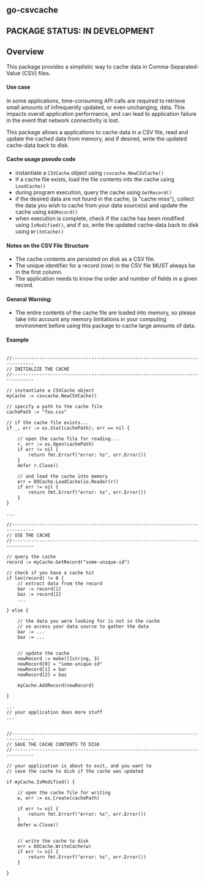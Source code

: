 ## go-csvcache


## PACKAGE STATUS: IN DEVELOPMENT

## Overview
This package provides a simplistic way to cache data in
Comma-Separated-Value (CSV) files.


#### Use case
In some applications, time-consuming API calls are required to
retrieve small amounts of infrequently updated, or even unchanging,
data.  This impacts overall application performance, and can lead to
application failure in the event that network connectivity is lost.

This package allows a applications to cache data in a CSV file, read
and update the cached data from memory, and if desired, write the
updated cache-data back to disk.


#### Cache usage pseudo code
* instantiate a `CSVCache` object using `csvcache.NewCSVCache()`
* if a cache file exists, load the file contents into the cache using
  `LoadCache()`
* during program execution, query the cache using `GetRecord()`
* if the desired data are not found in the cache, (a "cache miss"),
  collect the data you wish to cache from your data source(s) and
  update the cache using `AddRecord()`
* when execution is complete, check if the cache has been modified
  using `IsModified()`, and if so, write the updated cache-data back
  to disk using `WriteCache()`


#### Notes on the CSV File Structure
* The cache contents are persisted on disk as a CSV file.  
* The unique identifier for a record (row) in the CSV file MUST always
  be in the first column.  
* The application needs to know the order and number of fields
  in a given record.  


#### General Warning:
* The entire contents of the cache file are loaded into memory, so
  please take into account any memory limitations in your computing
  environment before using this package to cache large amounts of
  data.


#### Example
```

//------------------------------------------------------------------------------
// INITIALIZE THE CACHE 
//------------------------------------------------------------------------------

// instantiate a CSVCache object
myCache := csvcache.NewCSVCache()

// specify a path to the cache file
cachePath := "foo.csv"

// if the cache file exists...
if _, err := os.Stat(cachePath); err == nil {

	// open the cache file for reading...
	r, err := os.Open(cachePath)
	if err != nil {
		return fmt.Errorf("error: %s", err.Error())
	}
	defer r.Close()

	// and load the cache into memory
	err = DOCache.LoadCache(io.Reader(r))
	if err != nil {
		return fmt.Errorf("error: %s", err.Error())
	}
}

...

//------------------------------------------------------------------------------
// USE THE CACHE
//------------------------------------------------------------------------------

// query the cache
record := myCache.GetRecord("some-unique-id")

// check if you have a cache hit
if len(record) != 0 {
	// extract data from the record
	bar := record[1]
	baz := record[2]
	...

} else {

	// the data you were looking for is not in the cache
	// so access your data source to gather the data
	bar := ...
	baz := ...
	
	
	// update the cache
	newRecord := make([]string, 3)
	newRecord[0] = "some-unique-id"
	newRecord[1] = bar
	newRecord[2] = baz
	
	myCache.AddRecord(newRecord)

}

...
// your application does more stuff
...


//------------------------------------------------------------------------------
// SAVE THE CACHE CONTENTS TO DISK
//------------------------------------------------------------------------------

// your application is about to exit, and you want to 
// save the cache to disk if the cache was updated

if myCache.IsModified() {

	// open the cache file for writing
	w, err := os.Create(cachePath)

	if err != nil {
		return fmt.Errorf("error: %s", err.Error())
	}
	defer w.Close()


	// write the cache to disk
	err = DOCache.WriteCache(w)
	if err != nil {
		return fmt.Errorf("error: %s", err.Error())
	}

}
```
